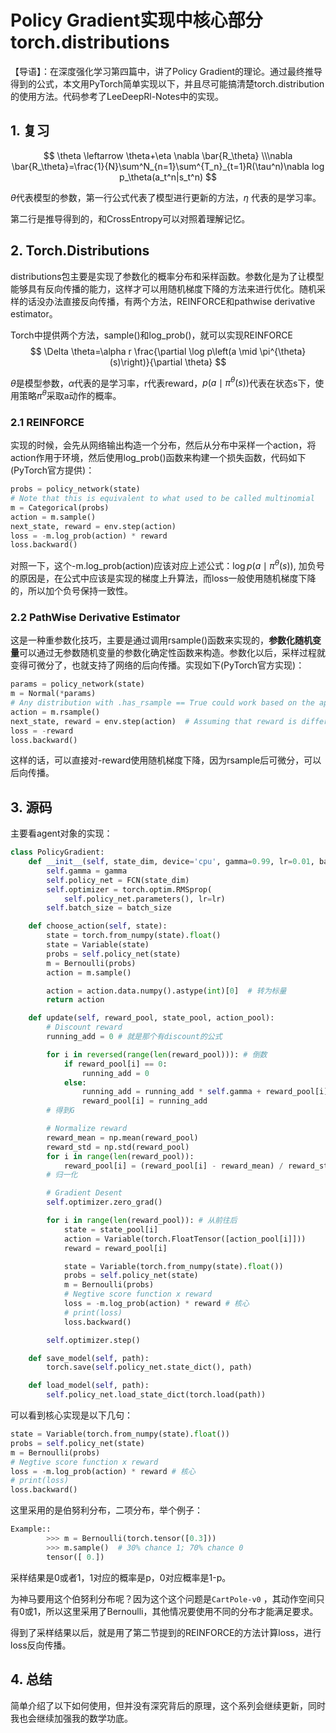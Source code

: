# Policy Gradient实现中核心部分torch.distributions

【导语】：在深度强化学习第四篇中，讲了Policy Gradient的理论。通过最终推导得到的公式，本文用PyTorch简单实现以下，并且尽可能搞清楚torch.distribution的使用方法。代码参考了LeeDeepRl-Notes中的实现。

## 1. 复习

$$
\theta \leftarrow \theta+\eta \nabla \bar{R_\theta} \\\nabla \bar{R_\theta}=\frac{1}{N}\sum^N_{n=1}\sum^{T_n}_{t=1}R(\tau^n)\nabla log p_\theta(a_t^n|s_t^n)
$$

$\theta$代表模型的参数，第一行公式代表了模型进行更新的方法，$\eta$ 代表的是学习率。

第二行是推导得到的，和CrossEntropy可以对照着理解记忆。

## 2. Torch.Distributions

distributions包主要是实现了参数化的概率分布和采样函数。参数化是为了让模型能够具有反向传播的能力，这样才可以用随机梯度下降的方法来进行优化。随机采样的话没办法直接反向传播，有两个方法，REINFORCE和pathwise derivative estimator。

Torch中提供两个方法，sample()和log_prob()，就可以实现REINFORCE
$$
\Delta \theta=\alpha r \frac{\partial \log p\left(a \mid \pi^{\theta}(s)\right)}{\partial \theta}
$$

$\theta$是模型参数，$\alpha$代表的是学习率，r代表reward，$p\left(a \mid \pi^{\theta}(s)\right)$代表在状态s下，使用策略$\pi^{\theta}$采取a动作的概率。

### 2.1 REINFORCE

实现的时候，会先从网络输出构造一个分布，然后从分布中采样一个action，将action作用于环境，然后使用log_prob()函数来构建一个损失函数，代码如下(PyTorch官方提供)：

```python
probs = policy_network(state)
# Note that this is equivalent to what used to be called multinomial
m = Categorical(probs)
action = m.sample()
next_state, reward = env.step(action)
loss = -m.log_prob(action) * reward
loss.backward()
```

对照一下，这个-m.log_prob(action)应该对应上述公式：$\log p\left(a \mid \pi^{\theta}(s)\right)$, 加负号的原因是，在公式中应该是实现的梯度上升算法，而loss一般使用随机梯度下降的，所以加个负号保持一致性。


### 2.2 PathWise Derivative Estimator

这是一种重参数化技巧，主要是通过调用rsample()函数来实现的，**参数化随机变量**可以通过无参数随机变量的参数化确定性函数来构造。参数化以后，采样过程就变得可微分了，也就支持了网络的后向传播。实现如下(PyTorch官方实现)：

```python
params = policy_network(state)
m = Normal(*params)
# Any distribution with .has_rsample == True could work based on the application
action = m.rsample()
next_state, reward = env.step(action)  # Assuming that reward is differentiable
loss = -reward
loss.backward()
```

这样的话，可以直接对-reward使用随机梯度下降，因为rsample后可微分，可以后向传播。

## 3. 源码

主要看agent对象的实现：

```python
class PolicyGradient:
    def __init__(self, state_dim, device='cpu', gamma=0.99, lr=0.01, batch_size=5):
        self.gamma = gamma
        self.policy_net = FCN(state_dim)
        self.optimizer = torch.optim.RMSprop(
            self.policy_net.parameters(), lr=lr)
        self.batch_size = batch_size

    def choose_action(self, state):
        state = torch.from_numpy(state).float()
        state = Variable(state)
        probs = self.policy_net(state)
        m = Bernoulli(probs)
        action = m.sample()

        action = action.data.numpy().astype(int)[0]  # 转为标量
        return action

    def update(self, reward_pool, state_pool, action_pool):
        # Discount reward
        running_add = 0 # 就是那个有discount的公式

        for i in reversed(range(len(reward_pool))): # 倒数
            if reward_pool[i] == 0:
                running_add = 0
            else:
                running_add = running_add * self.gamma + reward_pool[i]
                reward_pool[i] = running_add
        # 得到G

        # Normalize reward
        reward_mean = np.mean(reward_pool)
        reward_std = np.std(reward_pool)
        for i in range(len(reward_pool)):
            reward_pool[i] = (reward_pool[i] - reward_mean) / reward_std
        # 归一化

        # Gradient Desent
        self.optimizer.zero_grad()

        for i in range(len(reward_pool)): # 从前往后
            state = state_pool[i] 
            action = Variable(torch.FloatTensor([action_pool[i]]))
            reward = reward_pool[i]

            state = Variable(torch.from_numpy(state).float())
            probs = self.policy_net(state)
            m = Bernoulli(probs)
            # Negtive score function x reward
            loss = -m.log_prob(action) * reward # 核心
            # print(loss)
            loss.backward()

        self.optimizer.step()

    def save_model(self, path):
        torch.save(self.policy_net.state_dict(), path)

    def load_model(self, path):
        self.policy_net.load_state_dict(torch.load(path))
```

可以看到核心实现是以下几句：

```python
state = Variable(torch.from_numpy(state).float())
probs = self.policy_net(state)
m = Bernoulli(probs)
# Negtive score function x reward
loss = -m.log_prob(action) * reward # 核心
# print(loss)
loss.backward()
```

这里采用的是伯努利分布，二项分布，举个例子：

```python
Example::
        >>> m = Bernoulli(torch.tensor([0.3]))
        >>> m.sample()  # 30% chance 1; 70% chance 0
        tensor([ 0.])
```

采样结果是0或者1，1对应的概率是p，0对应概率是1-p。

为神马要用这个伯努利分布呢？因为这个这个问题是`CartPole-v0` ，其动作空间只有0或1，所以这里采用了Bernoulli，其他情况要使用不同的分布才能满足要求。

得到了采样结果以后，就是用了第二节提到的REINFORCE的方法计算loss，进行loss反向传播。

## 4. 总结

简单介绍了以下如何使用，但并没有深究背后的原理，这个系列会继续更新，同时我也会继续加强我的数学功底。